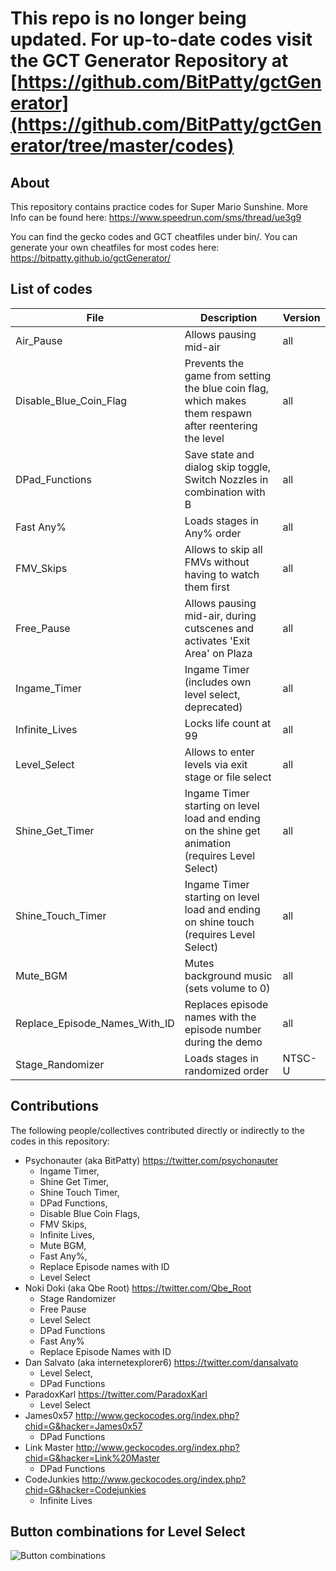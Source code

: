 # This repo is no longer being updated. For up-to-date codes visit the GCT Generator Repository at [https://github.com/BitPatty/gctGenerator](https://github.com/BitPatty/gctGenerator/tree/master/codes)


## About

This repository contains practice codes for Super Mario Sunshine. More Info can be found here: https://www.speedrun.com/sms/thread/ue3g9

You can find the gecko codes and GCT cheatfiles under bin/. You can generate your own cheatfiles for most codes here: https://bitpatty.github.io/gctGenerator/


## List of codes 

| File                   | Description                                                                                                   | Version |
|------------------------|---------------------------------------------------------------------------------------------------------------|---------|
| Air_Pause              | Allows pausing mid-air                                                                                        | all     |
| Disable_Blue_Coin_Flag | Prevents the game from setting the blue coin flag, which makes them respawn after reentering the level        | all     |
| DPad_Functions         | Save state and dialog skip toggle, Switch Nozzles in combination with B                                       | all     |
| Fast Any%              | Loads stages in Any% order                                                                                    | all     |
| FMV_Skips              | Allows to skip all FMVs without having to watch them first                                                    | all     |
| Free_Pause             | Allows pausing mid-air, during cutscenes and activates 'Exit Area' on Plaza                                   | all     |
| Ingame_Timer           | Ingame Timer (includes own level select, deprecated)                                                          | all     |
| Infinite_Lives         | Locks life count at 99                                                                                        | all     |
| Level_Select           | Allows to enter levels via exit stage or file select                                                          | all     |
| Shine_Get_Timer        | Ingame Timer starting on level load and ending on the shine get animation (requires Level Select)             | all     |
| Shine_Touch_Timer      | Ingame Timer starting on level load and ending on shine touch (requires Level Select)                         | all     |
| Mute_BGM               | Mutes background music (sets volume to 0)                                                                     | all     |
| Replace_Episode_Names_With_ID    | Replaces episode names with the episode number during the demo                                      | all     |
| Stage_Randomizer       | Loads stages in randomized order                                                                              | NTSC-U  |


## Contributions

The following people/collectives contributed directly or indirectly to the codes in this repository:

* Psychonauter (aka BitPatty) https://twitter.com/psychonauter
    * Ingame Timer,
    * Shine Get Timer,
    * Shine Touch Timer,
    * DPad Functions, 
    * Disable Blue Coin Flags,
    * FMV Skips, 
    * Infinite Lives, 
    * Mute BGM,
    * Fast Any%,
    * Replace Episode names with ID
    * Level Select
* Noki Doki (aka Qbe Root) https://twitter.com/Qbe_Root
    * Stage Randomizer
    * Free Pause
    * Level Select
    * DPad Functions
    * Fast Any%
    * Replace Episode Names with ID
* Dan Salvato (aka internetexplorer6) https://twitter.com/dansalvato
    * Level Select, 
    * DPad Functions
* ParadoxKarl https://twitter.com/ParadoxKarl
    * Level Select
* James0x57 http://www.geckocodes.org/index.php?chid=G&hacker=James0x57
    * DPad Functions 
* Link Master http://www.geckocodes.org/index.php?chid=G&hacker=Link%20Master
    * DPad Functions
* CodeJunkies http://www.geckocodes.org/index.php?chid=G&hacker=Codejunkies
    * Infinite Lives 
    
    
## Button combinations for Level Select

![Button combinations](http://i.imgur.com/E4Qva3w.png)
